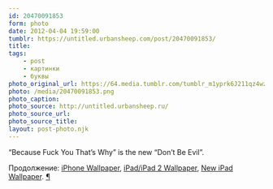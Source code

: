 ```yaml
---
id: 20470091853
form: photo
date: 2012-04-04 19:59:00
tumblr: https://untitled.urbansheep.com/post/20470091853/
title:
tags:
    - post
    - картинки
    - буквы
photo_original_url: https://64.media.tumblr.com/tumblr_m1yprk6J211qz4wzio1_r3_500.png
photo: /media/20470091853.png
photo_caption: 
photo_source: http://untitled.urbansheep.ru/
photo_source_url:
photo_source_title:
layout: post-photo.njk
---
```


<p>“Because Fuck You That’s Why” is the new “Don’t Be Evil”.</p>

<p>Продолжение: <a href="http://m.friendfeed-media.com/4ecba4075be2762359c52cc4ef145b613eb712e5">iPhone Wallpaper</a>, <a href="http://m.friendfeed-media.com/dcb47ab36162b327420289e1bfa2e4dbece44899">iPad/iPad 2 Wallpaper</a>, <a href="http://m.friendfeed-media.com/b2a96e36307b4e53a65b8825dec1c1861cdbd062">New iPad Wallpaper</a>. <a href="http://friendfeed.com/urbansheep/d3cd2f2c">¶</a></p>
